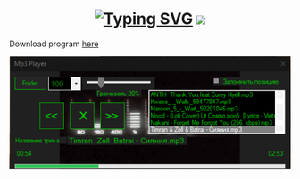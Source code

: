 <h1 align="center"><a href="https://git.io/typing-svg"><img src="https://readme-typing-svg.herokuapp.com?font=Fira+Code&pause=1000&random=false&width=435&lines=The+program+for+listening+music" alt="Typing SVG" /></a>
<img src="https://github.com/blackcater/blackcater/raw/main/images/Hi.gif" height="32"/></h1>
<p>Download program <a href="[https://github.com/clyde-dot/Mp3Player/blob/main/PlayerMp3/bin/Release/PlayerMp3.exe](https://github.com/clyde-dot/Mp3Player/blob/main/PlayerMp3.exe)" target="_blank">here</a></p>
<img src="/ScreenshotProgram.png"/>
